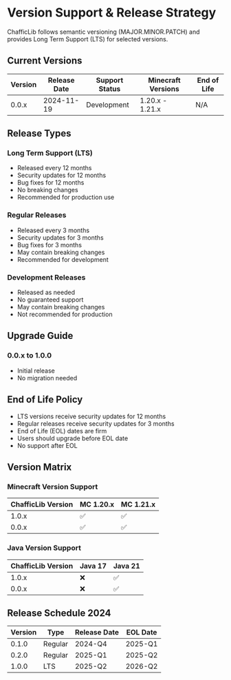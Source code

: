 # Version Support & Release Strategy

ChafficLib follows semantic versioning (MAJOR.MINOR.PATCH) and provides Long Term Support (LTS) for selected versions.

## Current Versions

| Version | Release Date | Support Status | Minecraft Versions | End of Life |
|---------|--------------|----------------|-------------------|-------------|
| 0.0.x   | 2024-11-19   | Development    | 1.20.x - 1.21.x  | N/A         |

## Release Types

### Long Term Support (LTS)
- Released every 12 months
- Security updates for 12 months
- Bug fixes for 12 months
- No breaking changes
- Recommended for production use

### Regular Releases
- Released every 3 months
- Security updates for 3 months
- Bug fixes for 3 months
- May contain breaking changes
- Recommended for development

### Development Releases
- Released as needed
- No guaranteed support
- May contain breaking changes
- Not recommended for production

## Upgrade Guide

### 0.0.x to 1.0.0
- Initial release
- No migration needed

## End of Life Policy
- LTS versions receive security updates for 12 months
- Regular releases receive security updates for 3 months
- End of Life (EOL) dates are firm
- Users should upgrade before EOL date
- No support after EOL

## Version Matrix

### Minecraft Version Support

| ChafficLib Version | MC 1.20.x | MC 1.21.x |
|-------------------|------------|------------|
| 1.0.x            | ✅         | ✅         |
| 0.0.x            | ✅         | ✅         |

### Java Version Support

| ChafficLib Version | Java 17 | Java 21 |
|-------------------|---------|---------|
| 1.0.x            | ❌      | ✅      |
| 0.0.x            | ❌      | ✅      |

## Release Schedule 2024

| Version | Type     | Release Date | EOL Date |
|---------|----------|--------------|----------|
| 0.1.0   | Regular  | 2024-Q4      | 2025-Q1  |
| 0.2.0   | Regular  | 2025-Q1      | 2025-Q2  |
| 1.0.0   | LTS      | 2025-Q2      | 2026-Q2  |